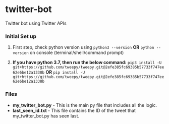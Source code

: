 # twitter-bot
Twitter bot using Twitter APIs

### Initial Set up
1. First step, check python version using `python3 --version` **OR** `python --version` on console (terminal/shell/command prompt)

2. **If you have python 3.7, then run the below command:**
  `pip3 install -U git+https://github.com/tweepy/tweepy.git@2efe385fc69385b57733f747ee62e6be12a1338b`
  **OR**
  `pip install -U git+https://github.com/tweepy/tweepy.git@2efe385fc69385b57733f747ee62e6be12a1338b`

### Files
* **my_twitter_bot.py** - This is the main py file that includes all the logic.
* **last_seen_id.txt** - This file contains the ID of the tweet that my_twitter_bot.py has seen last. 
